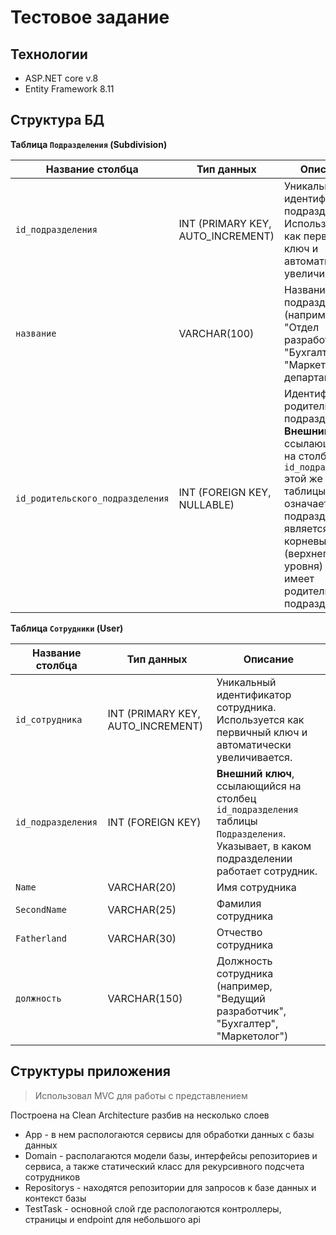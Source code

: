 # Тестовое задание


## Технологии

- ASP.NET core v.8
- Entity Framework 8.11

## Структура БД 


**Таблица `Подразделения` (Subdivision)**

| Название столбца                 | Тип данных                        | Описание                                                                                                                                                                                                                                 |
| -------------------------------- | --------------------------------- | ---------------------------------------------------------------------------------------------------------------------------------------------------------------------------------------------------------------------------------------- |
| `id_подразделения`               | INT (PRIMARY KEY, AUTO_INCREMENT) | Уникальный идентификатор подразделения. Используется как первичный ключ и автоматически увеличивается.                                                                                                                                   |
| `название`                       | VARCHAR(100)                      | Название подразделения (например, "Отдел разработки", "Бухгалтерия", "Маркетинговый департамент").                                                                                                                                       |
| `id_родительского_подразделения` | INT (FOREIGN KEY, NULLABLE)       | Идентификатор родительского подразделения.  **Внешний ключ**, ссылающийся на столбец `id_подразделения` этой же таблицы.  `NULL` означает, что подразделение является корневым (верхнего уровня) и не имеет родительского подразделения. |

**Таблица `Сотрудники` (User)**

| Название столбца      | Тип данных                        | Описание                                                                                                                                      |
|-----------------------|-----------------------------------|---------------------------------------------------------------------------------------                                                        |
| `id_сотрудника`       | INT (PRIMARY KEY, AUTO_INCREMENT) | Уникальный идентификатор сотрудника. Используется как первичный ключ и автоматически увеличивается.                                           |
| `id_подразделения`    | INT (FOREIGN KEY)                 | **Внешний ключ**, ссылающийся на столбец `id_подразделения` таблицы `Подразделения`. Указывает, в каком подразделении работает сотрудник.     |
| `Name`                | VARCHAR(20)                       | Имя сотрудника                                                                                                                                |
| `SecondName`          | VARCHAR(25)                       | Фамилия сотрудника                                                                                                                            |
| `Fatherland`          | VARCHAR(30)                       | Отчество сотрудника                                                                                                                           |
| `должность`           | VARCHAR(150)                      | Должность сотрудника (например, "Ведущий разработчик", "Бухгалтер", "Маркетолог")                                                             |




## Структуры приложения
> Использовал MVC для работы с представлением

Построена на  Clean Architecture разбив на несколько слоев
- App - в нем распологаются сервисы для обработки данных с базы данных
- Domain - располагаются модели базы, интерфейсы репозиториев и сервиса, а также статический класс для рекурсивного подсчета сотрудников
- Repositorys - находятся репозитории для запросов к базе данных и контекст базы
- TestTask - основной слой где распологаются контроллеры, страницы и endpoint для небольшого api

